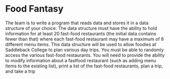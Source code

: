 # Food Fantasy

The team is to write a program that reads data and stores it in a data
structure of your choice. The data structure must have the ability to
hold information for at least 20 fast-food restaurants (the initial data
contains fewer than that) where each fast-food restaurant may have a
maximum of 8 different menu items. This data structure will be used
to allow foodies at Saddleback College to plan various day trips. You
must be able to randomly access the various fast-food restaurants.
You will need to provide the ability to modify information about a fastfood restaurant
(such as adding menu items to the existing list), print
a list of the fast-food restaurants, plan a trip, and take a trip
